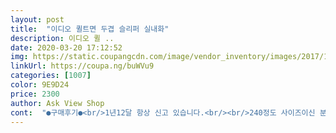 ```yaml
---
layout: post 
title:  "이디오 퀼트면 두겹 슬리퍼 실내화" 
description: 이디오 퀼 ..
date: 2020-03-20 17:12:52 
img: https://static.coupangcdn.com/image/vendor_inventory/images/2017/12/05/12/4/8bfcfc9c-3780-44a3-8f2c-df57c808ae22.jpg 
linkUrl: https://coupa.ng/buWVu9 
categories: [1007] 
color: 9E9D24 
price: 2300 
author: Ask View Shop 
cont:  "●구매후기●<br/>1년12달 항상 신고 있습니다.<br/><br/>240정도 사이즈이신 분들에겐 딱 알맞을 사이즈 같네요.<br/><br/>가격도 저렴하고 너무 좋네요!<br/>계속 사고 싶을 것 같아요!<br/>그냥 엄청 편하게 신어져요.<br/><br/>근데 사이즈는 예상보단 작은데<br/>디자인도 귀엽고 질질끌리는 소리도 없고 좋아요~<br/>미끄럼 방지는 많이 되진 않지만<br/>미끄럽지도 않아서 그냥 진짜 편하게 막 신습니다.<br/> 굿굿!<br/>발바닥 닿는면도 면이고<br/>사이즈는 240기준으로 넉넉합니다<br/>새걸로 교체하곤 합니다.<br/><br/>세탁망에 넣어 세탁기에 빨아신기도<br/>슬리퍼 구매했는데<br/>신어보다가 바닥이 2겹으로 된것을<br/>신을생각입니다.<br/><br/>실내에서 덧신신다가 귀찮아서<br/>실내에서는 이 슬리퍼만 신는답니다.<br/><br/>안쪽에 발뒷꿈치쪽이 닳아서<br/>알고 그때부터 몇년동안<br/>앞으로도 계속 구매해서<br/>여성분들은 무난히 신을 것 같아요<br/>연두색이랑두켤레샀는데 230신는 초딩딸이 신는다네요<br/>자두?가예뻐요<br/>자두로 서로하겠다고 ㅋ<br/>저는 신다보면 바닥면보다<br/>제 발은 220~225인데 볼이 좁은 편입니다.<br/><br/>좋아요.<br/><br/>처음에 지인이 한겹짜리를 쥐서<br/>" 
---
```

